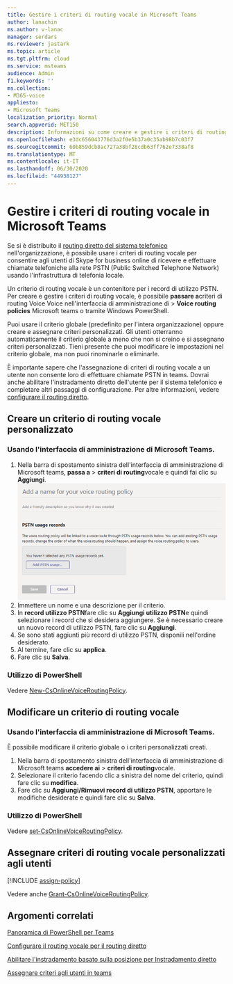 ```yaml
---
title: Gestire i criteri di routing vocale in Microsoft Teams
author: lanachin
ms.author: v-lanac
manager: serdars
ms.reviewer: jastark
ms.topic: article
ms.tgt.pltfrm: cloud
ms.service: msteams
audience: Admin
f1.keywords: ''
ms.collection:
- M365-voice
appliesto:
- Microsoft Teams
localization_priority: Normal
search.appverid: MET150
description: Informazioni su come creare e gestire i criteri di routing vocale in Microsoft teams.
ms.openlocfilehash: e3dc656043776d3a2f0e5b37a0c35ab98b7c03f7
ms.sourcegitcommit: 60b859dcb8ac727a38bf28cdb63ff762e7338af8
ms.translationtype: MT
ms.contentlocale: it-IT
ms.lasthandoff: 06/30/2020
ms.locfileid: "44938127"
---
```

# <a name="manage-voice-routing-policies-in-microsoft-teams"></a>Gestire i criteri di routing vocale in Microsoft Teams

Se si è distribuito il [routing diretto del sistema telefonico](direct-routing-landing-page.md) nell'organizzazione, è possibile usare i criteri di routing vocale per consentire agli utenti di Skype for business online di ricevere e effettuare chiamate telefoniche alla rete PSTN (Public Switched Telephone Network) usando l'infrastruttura di telefonia locale.

Un criterio di routing vocale è un contenitore per i record di utilizzo PSTN. Per creare e gestire i criteri di routing vocale, è possibile **passare a**criteri di routing Voice Voice nell'interfaccia di amministrazione di  >  **Voice routing policies** Microsoft teams o tramite Windows PowerShell.

Puoi usare il criterio globale (predefinito per l'intera organizzazione) oppure creare e assegnare criteri personalizzati. Gli utenti otterranno automaticamente il criterio globale a meno che non si creino e si assegnano criteri personalizzati. Tieni presente che puoi modificare le impostazioni nel criterio globale, ma non puoi rinominarle o eliminarle.

È importante sapere che l'assegnazione di criteri di routing vocale a un utente non consente loro di effettuare chiamate PSTN in teams. Dovrai anche abilitare l'instradamento diretto dell'utente per il sistema telefonico e completare altri passaggi di configurazione. Per altre informazioni, vedere [configurare il routing diretto](direct-routing-configure.md).

## <a name="create-a-custom-voice-routing-policy"></a>Creare un criterio di routing vocale personalizzato

### <a name="using-the-microsoft-teams-admin-center"></a>Usando l'interfaccia di amministrazione di Microsoft Teams.

1. Nella barra di spostamento sinistra dell'interfaccia di amministrazione di Microsoft teams, **passa a**  >  **criteri di routing**vocale e quindi fai clic su **Aggiungi**.<br>
    ![Screenshot della pagina Aggiungi criteri di routing vocale nell'interfaccia di amministrazione di Microsoft Teams](media/manage-voice-routing-policies.png) 
2. Immettere un nome e una descrizione per il criterio.
3. In **record utilizzo PSTN**fare clic su **Aggiungi utilizzo PSTN**e quindi selezionare i record che si desidera aggiungere. Se è necessario creare un nuovo record di utilizzo PSTN, fare clic su **Aggiungi**.
4. Se sono stati aggiunti più record di utilizzo PSTN, disponili nell'ordine desiderato.
5. Al termine, fare clic su **applica**.
6. Fare clic su **Salva**.

### <a name="using-powershell"></a>Utilizzo di PowerShell

Vedere [New-CsOnlineVoiceRoutingPolicy](https://docs.microsoft.com/powershell/module/skype/new-csonlinevoiceroutingpolicy).

## <a name="edit-a-voice-routing-policy"></a>Modificare un criterio di routing vocale

### <a name="using-the-microsoft-teams-admin-center"></a>Usando l'interfaccia di amministrazione di Microsoft Teams.

È possibile modificare il criterio globale o i criteri personalizzati creati.

1. Nella barra di spostamento sinistra dell'interfaccia di amministrazione di Microsoft teams **accedere ai**  >  **criteri di routing**vocale.
2. Selezionare il criterio facendo clic a sinistra del nome del criterio, quindi fare clic su **modifica**.
3. Fare clic su **Aggiungi/Rimuovi record di utilizzo PSTN**, apportare le modifiche desiderate e quindi fare clic su **Salva**.

### <a name="using-powershell"></a>Utilizzo di PowerShell

Vedere [set-CsOnlineVoiceRoutingPolicy](https://docs.microsoft.com/powershell/module/skype/set-csonlinevoiceroutingpolicy).

## <a name="assign-a-custom-voice-routing-policy-to-users"></a>Assegnare criteri di routing vocale personalizzati agli utenti

[!INCLUDE [assign-policy](includes/assign-policy.md)]

Vedere anche [Grant-CsOnlineVoiceRoutingPolicy](https://docs.microsoft.com/powershell/module/skype/grant-csonlinevoiceroutingpolicy).

## <a name="related-topics"></a>Argomenti correlati

[Panoramica di PowerShell per Teams](teams-powershell-overview.md)

[Configurare il routing vocale per il routing diretto](direct-routing-voice-routing.md)

[Abilitare l'instradamento basato sulla posizione per Instradamento diretto](location-based-routing-enable.md)

[Assegnare criteri agli utenti in teams](assign-policies.md)
